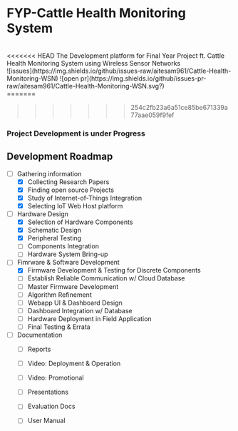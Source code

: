 # FYP-Cattle Health Monitoring System

<br>
<<<<<<< HEAD
The Development platform for Final Year Project ft. Cattle Health Monitoring System using Wireless Sensor Networks
<br>
![issues](https://img.shields.io/github/issues-raw/aitesam961/Cattle-Health-Monitoring-WSN) ![open pr](https://img.shields.io/github/issues-pr-raw/aitesam961/Cattle-Health-Monitoring-WSN.svg?)
<br>
=======

>>>>>>> 254c2fb23a6a51ce85be671339a77aae059f9fef
### Project Development is under Progress

## Development Roadmap
* [ ] Gathering information
    * [x] Collecting Research Papers
    * [x] Finding open source Projects
    * [x] Study of Internet-of-Things Integration
    * [x] Selecting IoT Web Host platform
* [ ] Hardware Design
    * [x] Selection of Hardware Components
    * [x] Schematic Design
    * [x] Peripheral Testing
    * [ ] Components Integration
    * [ ] Hardware System Bring-up
* [ ] Fimrware & Software Development
    * [x] Firmware Development & Testing for Discrete Components
    * [ ] Establish Reliable Communication w/ Cloud Database
    * [ ] Master Firmware Development
    * [ ] Algorithm Refinement
    * [ ] Webapp UI & Dashboard Design
    * [ ] Dashboard Integration w/ Database
    * [ ] Hardware Deployment in Field Application
    * [ ] Final Testing & Errata 
* [ ] Documentation
    * [ ] Reports
    * [ ] Video: Deployment & Operation
    * [ ] Video: Promotional
    * [ ] Presentations
    * [ ] Evaluation Docs
    * [ ] User Manual
  
